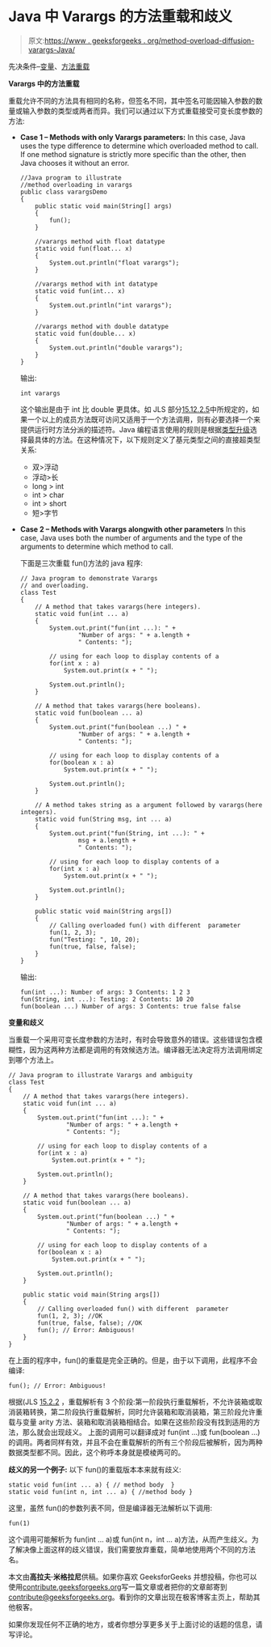 # Java 中 Varargs 的方法重载和歧义

> 原文:[https://www . geeksforgeeks . org/method-overload-diffusion-varargs-Java/](https://www.geeksforgeeks.org/method-overloading-ambiguity-varargs-java/)

先决条件–[变量](https://www.geeksforgeeks.org/variable-arguments-varargs-in-java/)、[方法重载](https://www.geeksforgeeks.org/overloading-in-java/)

**Varargs 中的方法重载**

重载允许不同的方法具有相同的名称，但签名不同，其中签名可能因输入参数的数量或输入参数的类型或两者而异。我们可以通过以下方式重载接受可变长度参数的方法:

*   **Case 1 – Methods with only Varargs parameters:** In this case, Java uses the type difference to determine which overloaded method to call. If one method signature is strictly more specific than the other, then Java chooses it without an error.

    ```
    //Java program to illustrate 
    //method overloading in varargs
    public class varargsDemo
    {
        public static void main(String[] args)
        {
            fun();
        }

        //varargs method with float datatype
        static void fun(float... x)
        {
            System.out.println("float varargs");
        }

        //varargs method with int datatype
        static void fun(int... x)
        {
            System.out.println("int varargs");
        }

        //varargs method with double datatype
        static void fun(double... x)
        {
            System.out.println("double varargs");
        }
    }
    ```

    输出:

    ```
    int varargs

    ```

    这个输出是由于 int 比 double 更具体。如 JLS 部分[15.12.2.5](https://docs.oracle.com/javase/specs/jls/se8/html/jls-15.html#jls-15.12.2.5)中所规定的，如果一个以上的成员方法既可访问又适用于一个方法调用，则有必要选择一个来提供运行时方法分派的描述符。Java 编程语言使用的规则是根据[类型升级](https://www.geeksforgeeks.org/type-conversion-java-examples/)选择最具体的方法。在这种情况下，以下规则定义了基元类型之间的直接超类型关系:

    *   双>浮动
    *   浮动>长
    *   long > int
    *   int > char
    *   int > short
    *   短>字节
*   **Case 2 – Methods with Varargs alongwith other parameters** In this case, Java uses both the number of arguments and the type of the arguments to determine which method to call.

    下面是三次重载 fun()方法的 java 程序:

    ```
    // Java program to demonstrate Varargs 
    // and overloading.
    class Test 
    {
        // A method that takes varargs(here integers).
        static void fun(int ... a) 
        {
            System.out.print("fun(int ...): " +
                    "Number of args: " + a.length +
                    " Contents: ");

            // using for each loop to display contents of a
            for(int x : a)
                System.out.print(x + " ");

            System.out.println();
        }

        // A method that takes varargs(here booleans).
        static void fun(boolean ... a)
        {
            System.out.print("fun(boolean ...) " +
                    "Number of args: " + a.length +
                    " Contents: ");

            // using for each loop to display contents of a
            for(boolean x : a)
                System.out.print(x + " ");

            System.out.println();
        }

        // A method takes string as a argument followed by varargs(here integers).
        static void fun(String msg, int ... a) 
        {
            System.out.print("fun(String, int ...): " +
                    msg + a.length +
                    " Contents: ");

            // using for each loop to display contents of a
            for(int x : a)
                System.out.print(x + " ");

            System.out.println();
        }

        public static void main(String args[])
        {
            // Calling overloaded fun() with different  parameter
            fun(1, 2, 3);
            fun("Testing: ", 10, 20);
            fun(true, false, false);
        }
    }
    ```

    输出:

    ```
    fun(int ...): Number of args: 3 Contents: 1 2 3 
    fun(String, int ...): Testing: 2 Contents: 10 20 
    fun(boolean ...) Number of args: 3 Contents: true false false 

    ```

**变量和歧义**

当重载一个采用可变长度参数的方法时，有时会导致意外的错误。这些错误包含模糊性，因为这两种方法都是调用的有效候选方法。编译器无法决定将方法调用绑定到哪个方法上。

```
// Java program to illustrate Varargs and ambiguity
class Test 
{
    // A method that takes varargs(here integers).
    static void fun(int ... a) 
    {
        System.out.print("fun(int ...): " +
                "Number of args: " + a.length +
                " Contents: ");

        // using for each loop to display contents of a
        for(int x : a)
            System.out.print(x + " ");

        System.out.println();
    }

    // A method that takes varargs(here booleans).
    static void fun(boolean ... a)
    {
        System.out.print("fun(boolean ...) " +
                "Number of args: " + a.length +
                " Contents: ");

        // using for each loop to display contents of a
        for(boolean x : a)
            System.out.print(x + " ");

        System.out.println();
    }

    public static void main(String args[])
    {
        // Calling overloaded fun() with different  parameter
        fun(1, 2, 3); //OK
        fun(true, false, false); //OK
        fun(); // Error: Ambiguous!
    }
}
```

在上面的程序中，fun()的重载是完全正确的。但是，由于以下调用，此程序不会编译:

```
fun(); // Error: Ambiguous!

```

根据(JLS [15.2.2](http://docs.oracle.com/javase/specs/jls/se8/html/jls-15.html#jls-15.12.2) ，重载解析有 3 个阶段:第一阶段执行重载解析，不允许装箱或取消装箱转换，第二阶段执行重载解析，同时允许装箱和取消装箱，第三阶段允许重载与变量 arity 方法、装箱和取消装箱相结合。如果在这些阶段没有找到适用的方法，那么就会出现歧义。
上面的调用可以翻译成对 fun(int …)或 fun(boolean …)的调用。两者同样有效，并且不会在重载解析的所有三个阶段后被解析，因为两种数据类型都不同。因此，这个称呼本身就是模棱两可的。

**歧义的另一个例子:**
以下 fun()的重载版本本来就有歧义:

```
static void fun(int ... a) { // method body  }
static void fun(int n, int ... a) { //method body }

```

这里，虽然 fun()的参数列表不同，但是编译器无法解析以下调用:

```
fun(1)

```

这个调用可能解析为 fun(int … a)或 fun(int n，int … a)方法，从而产生歧义。为了解决像上面这样的歧义错误，我们需要放弃重载，简单地使用两个不同的方法名。

本文由**高拉夫·米格拉尼**供稿。如果你喜欢 GeeksforGeeks 并想投稿，你也可以使用[contribute.geeksforgeeks.org](http://www.contribute.geeksforgeeks.org)写一篇文章或者把你的文章邮寄到 contribute@geeksforgeeks.org。看到你的文章出现在极客博客主页上，帮助其他极客。

如果你发现任何不正确的地方，或者你想分享更多关于上面讨论的话题的信息，请写评论。